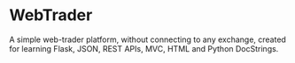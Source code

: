 # WebTrader
A simple web-trader platform, without connecting to any exchange, created for learning Flask, JSON, REST APIs, MVC, HTML and Python DocStrings.
